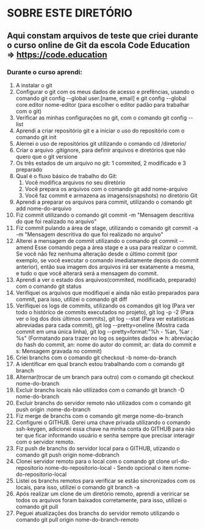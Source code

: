 SOBRE ESTE DIRETÓRIO
====================

## Aqui constam arquivos de teste que criei durante o curso online de Git da escola Code Education => https://code.education

### Durante o curso aprendi:
1. A instalar o git
2. Configurar o git com os meus dados de acesso e prefências, usando o comando git config --global user.[name, email] e git config --global core.editor nome-editor (para escolher o editor padão para trabalhar com o git)
3. Verificar as minhas configurações no git, com o comando git config --list
4. Aprendi a criar repositório git e a iniciar o uso do repositório com o comando git init
5. Alernei o uso de repositórios git utilizando o comando cd /diretorio/
6. Criar o arquivo .gitignore, para definir arquivos e diretórios que não quero que o git versione
7. Os três estados de um arquivo no git: 1 commited, 2 modificado e 3 preparado
8. Qual é o fluxo básico de trabalho do Git: 
   1. Você modifica arquivos no seu diretório
   2. Você prepara os arquivos com o comando git add nome-arquivo
   3. Você faz commit e armazena as imagens(snapshots) no diretório Git
9. Aprendi a preparar os arquivos para commit, utilizando o comando git add nome-do-arquivo
10. Fiz commit utilizando o comando git commit -m "Mensagem descritiva do que foi realizado no arquivo"
11. Fiz commit pulando a área de stage, utilizando o comando git commit -a -m "Mensagem descritiva do que foi realizado no arquivo"
12. Alterei a mensagem de commit utilizando o comando git commit --amend
Esse comando pega a área stage e a usa para realizar o commit. 
Se você não fez nenhuma alteração desde o último commit (por exemplo, se você executar o comando imediatamente depois do commit anterior), então sua imagem dos arquivos irá ser exatamente a mesma, e tudo o que você alterará será a mensagem do commit.
13. Aprendi a ver o estado dos arquivos(commited, modificado, preparado) com o comando git status
14. Verifiquei os arquivos que modifiquei e ainda não estão preparados para commit, para isso, utilizei o comando git diff
15. Verifiquei os logs de commits, utilizando os comandos git log (Para ver todo o histórico de commits executados no projeto), git log -p -2 (Para ver o log dos dois últimos commits), git log --stat (Para ver estatísticas abreviadas para cada commit), git log --pretty=oneline (Mostra cada commit em uma única linha), git log --pretty=format:"%h - %an, %ar : %s" (Formatando para trazer no log os seguintes dados => h: abreviação do hash do commit, an: nome do autor do commit, ar: data do commit e s: Mensagem gravada no commit) 
16. Criei branchs com o comando git checkout -b nome-do-branch
17. A identificar em qual branch estou trabalhando com o comando git branch
18. Alternar(trocar de um branch para outro) com o comando git checkout nome-do-branch
19. Excluir branchs locais não utilizados com o comando git branch -D nome-do-branch
20. Excluir branchs do servidor remoto não utilizados com o comando git push origin :nome-do-branch
21. Fiz merge de branchs com o comando git merge nome-do-branch
22. Configurei o GITHUB. Gerei uma chave privada utilizando o comando ssh-keygen, adicionei essa chave na minha conta do GITHUB para não ter que ficar informando usuário e senha sempre que precisar interagir com o servidor remoto.
23. Fiz push de branchs do servidor local para o GITHUB, utizando o comando git push origin nome-dobranch      
24. Clonei servidor remoto para o local com o comando git clone url-do-repositorio nome-do-repositorio-local - Sendo opcional o item nome-do-repositorio-local
25. Listei os branchs remotos para verificar se estão sincronizados com os locais, para isso, utilizei o comando git branch -a
26. Após realizar um clone de um diretório remoto, aprendi a veriricar se todos os arquivos foram baixados corretamente, para isso, utilizei o comando git pull
27. Peguei atualizações dos branchs do servidor remoto utilizando o comando git pull origin nome-do-branch-remoto
 



